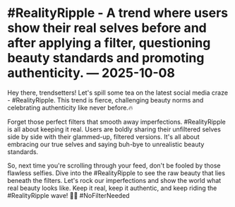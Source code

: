 # #RealityRipple - A trend where users show their real selves before and after applying a filter, questioning beauty standards and promoting authenticity. — 2025-10-08

Hey there, trendsetters! Let's spill some tea on the latest social media craze - #RealityRipple. This trend is fierce, challenging beauty norms and celebrating authenticity like never before.🔥

Forget those perfect filters that smooth away imperfections. #RealityRipple is all about keeping it real. Users are boldly sharing their unfiltered selves side by side with their glammed-up, filtered versions. It's all about embracing our true selves and saying buh-bye to unrealistic beauty standards.

So, next time you're scrolling through your feed, don't be fooled by those flawless selfies. Dive into the #RealityRipple to see the raw beauty that lies beneath the filters. Let's rock our imperfections and show the world what real beauty looks like. Keep it real, keep it authentic, and keep riding the #RealityRipple wave! 🌊💖 #NoFilterNeeded
